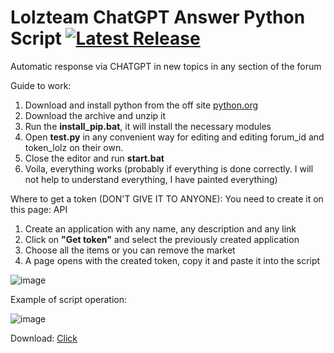 # Lolzteam ChatGPT Answer Python Script [![Latest Release](https://img.shields.io/badge/release-1.0-blue?link=LolzteamChatGPTAnswer)](https://github.com/llimonix/LolzteamChatGPTAnswer/releases/latest)
Automatic response via CHATGPT in new topics in any section of the forum

Guide to work:
1. Download and install python from the off site [python.org](https://www.python.org/)
2. Download the archive and unzip it
3. Run the **install_pip.bat**, it will install the necessary modules
4. Open **test.py** in any convenient way for editing and editing forum_id and token_lolz on their own.
5. Close the editor and run **start.bat**
6. Voila, everything works (probably if everything is done correctly. I will not help to understand everything, I have painted everything)

Where to get a token (DON'T GIVE IT TO ANYONE):
You need to create it on this page: API
1. Create an application with any name, any description and any link
2. Click on **"Get token"** and select the previously created application
3. Choose all the items or you can remove the market
4. A page opens with the created token, copy it and paste it into the script

![image](https://github.com/llimonix/LolzteamChatGPTAnswer/assets/58168234/8005ce9e-44e3-4b2b-a427-65e2c080cc5e)

Example of script operation:

![image](https://github.com/llimonix/LolzteamChatGPTAnswer/assets/58168234/f02c8efc-1be7-464a-8485-169f8e01d6aa)

Download: [Click](https://github.com/llimonix/LolzteamChatGPTAnswer/releases/tag/LolzteamChatGPTAnswer)
